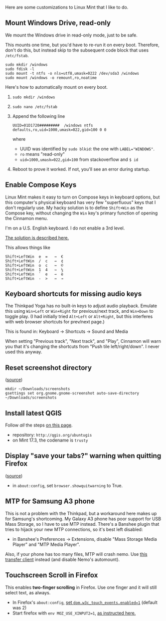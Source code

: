 Here are some customizations to Linux Mint that I like to do.

Mount Windows Drive, read-only
------------------------------

We mount the Windows drive in read-only mode, just to be safe.

This mounts one time, but you'd have to re-run it on every boot. Therefore,
don't do this, but instead skip to the subsequent code block that uses
`/etc/fstab`.

    sudo mkdir /windows
    sudo fdisk -l
    sudo mount -t ntfs -o nls=utf8,umask=0222 /dev/sda3 /windows
    sudo mount /windows -o remount,ro,noatime

Here's how to automatically mount on every boot.

1. `sudo mkdir /windows`
2. `sudo nano /etc/fstab`
3. Append the following line
    ```
    UUID=01D1720#########  /windows ntfs defaults,ro,uid=1000,umask=022,gid=100 0 0
    ```

    where

    * UUID was identified by `sudo blkid`: the one with `LABEL="WINDOWS"`.
    * `ro` means "read-only"
    * `uid=1000,umask=022,gid=100` from stackoverflow and `$ id`

4. Reboot to prove it worked. If not, you'll see an error during startup.

Enable Compose Keys
--------------------------

Linux Mint makes it easy to turn on Compose keys in keyboard options, but this
computer's physical keyboard has very few "superfluous" keys that I don't regularly
use.  My hacky solution is to define `Shift+Win` as the Compose key, without changing
the `Win` key's primary function of opening the Cinnamon menu.

I'm on a U.S. English keyboard.  I do not enable a 3rd level.

[The solution is described here.](https://forums.linuxmint.com/viewtopic.php?f=208&t=221606&p=1169670#p1169670)

This allows things like

    Shift+LeftWin  e  =   →  €
    Shift+LeftWin  /  c   →  ¢
    Shift+LeftWin  o  c   →  ©
    Shift+LeftWin  1  4   →  ¼
    Shift+LeftWin  `  e   →  è
    Shift+LeftWin  -  >   →  →


Keyboard shortcuts for missing audio keys
-----------------------------------------

The Thinkpad Yoga has no built-in keys to adjust audio playback.
Emulate this using `Win+Left` or `Win+Right` for previous/next track,
and `Win+Down` to toggle play.
(I had initially tried `Alt+Left` or `Alt+Right`, but this interferes
with web browser shortcuts for prev/next page.)

This is found in: Keyboard → Shortcuts → Sound and Media

When setting "Previous track", "Next track", and "Play", Cinnamon will warn
you that it's changing the shortcuts from "Push tile left/right/down".
I never used this anyway.


Reset screenshot directory
--------------------------

([source](https://forums.linuxmint.com/viewtopic.php?t=182801#p947856))

    mkdir ~/Downloads/screenshots
    gsettings set org.gnome.gnome-screenshot auto-save-directory ~/Downloads/screenshots


Install latest QGIS
-------------------

Follow _all_ the steps [on this page](http://www.qgis.org/en/site/forusers/alldownloads.html#debian-ubuntu).

* repository: `http://qgis.org/ubuntugis`
* on Mint 17.3, the codename is `trusty`


Display "save your tabs?" warning when quitting Firefox
-------------------------------------------------------

([source](http://ccm.net/faq/13072-display-the-save-and-quit-message-when-closing-firefox))

* in `about:config`, set `browser.showquitwarning` to True.

MTP for Samsung A3 phone
------------------------

This is not a problem with the Thinkpad, but a workaround here makes up
for Samsung's shortcoming.  My Galaxy A3 phone has poor support for USB Mass
Storage, so I have to use MTP instead.  There's a Banshee plugin that
tries to hijack your new MTP connections, so it's best left disabled:

* in Banshee's Preferences → Extensions, disable "Mass Storage Media Player"
  and "MTP Media Player".

Also, if your phone has too many files, MTP will crash nemo. Use [this
transfer client](https://github.com/whoozle/android-file-transfer-linux)
instead (and disable Nemo's automount).


Touchscreen Scroll in Firefox
-----------------------------

This enables **two-finger scrolling** in Firefox. Use one finger and it will still
select text, as always.

* In Firefox's `about:config`, [set `dom.w3c_touch_events.enabled=1`](https://bbs.archlinux.org/viewtopic.php?id=216569) (default was 2)
* Start firefox with `env MOZ_USE_XINPUT2=1`, [as instructed here.](http://askubuntu.com/a/886914/547689)
